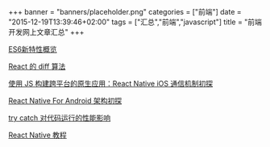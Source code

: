 +++
banner = "banners/placeholder.png"
categories = ["前端"]
date = "2015-12-19T13:39:46+02:00"
tags = ["汇总","前端","javascript"]
title = "前端开发网上文章汇总"
+++




[ES6新特性概览](http://www.cnblogs.com/Wayou/p/es6_new_features.html)

[React 的 diff 算法](http://segmentfault.com/a/1190000000606216)

[使用 JS 构建跨平台的原生应用：React Native iOS 通信机制初探](http://taobaofed.org/blog/2015/12/30/the-communication-scheme-of-react-native-in-ios/)

[React Native For Android 架构初探](http://zhuanlan.zhihu.com/magilu/20259704)

[try catch 对代码运行的性能影响](http://taobaofed.org/blog/2015/10/28/try-catch-runing-problem/)

[React Native 教程](http://wiki.jikexueyuan.com/project/react-native/homepage.html)






